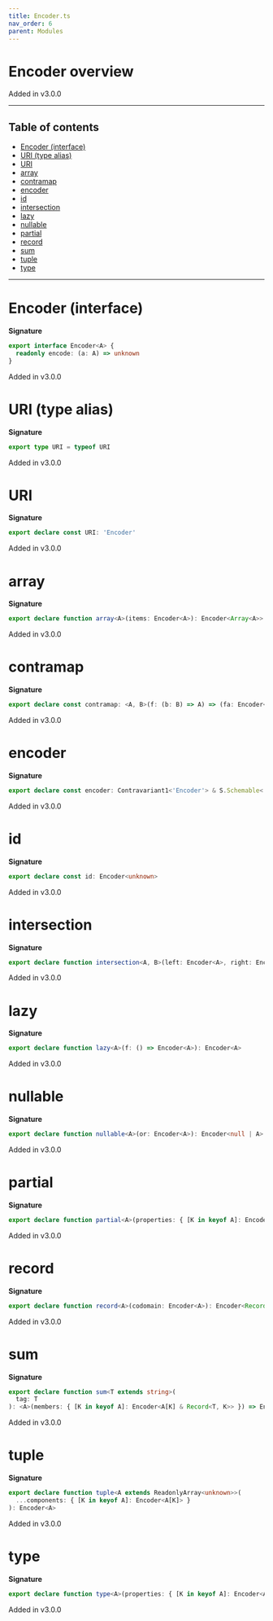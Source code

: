 ```yaml
---
title: Encoder.ts
nav_order: 6
parent: Modules
---
```


# Encoder overview

Added in v3.0.0

---

<h2 class="text-delta">Table of contents</h2>

- [Encoder (interface)](#encoder-interface)
- [URI (type alias)](#uri-type-alias)
- [URI](#uri)
- [array](#array)
- [contramap](#contramap)
- [encoder](#encoder)
- [id](#id)
- [intersection](#intersection)
- [lazy](#lazy)
- [nullable](#nullable)
- [partial](#partial)
- [record](#record)
- [sum](#sum)
- [tuple](#tuple)
- [type](#type)

---

# Encoder (interface)

**Signature**

```ts
export interface Encoder<A> {
  readonly encode: (a: A) => unknown
}
```

Added in v3.0.0

# URI (type alias)

**Signature**

```ts
export type URI = typeof URI
```

Added in v3.0.0

# URI

**Signature**

```ts
export declare const URI: 'Encoder'
```

Added in v3.0.0

# array

**Signature**

```ts
export declare function array<A>(items: Encoder<A>): Encoder<Array<A>>
```

Added in v3.0.0

# contramap

**Signature**

```ts
export declare const contramap: <A, B>(f: (b: B) => A) => (fa: Encoder<A>) => Encoder<B>
```

Added in v3.0.0

# encoder

**Signature**

```ts
export declare const encoder: Contravariant1<'Encoder'> & S.Schemable<'Encoder'>
```

Added in v3.0.0

# id

**Signature**

```ts
export declare const id: Encoder<unknown>
```

Added in v3.0.0

# intersection

**Signature**

```ts
export declare function intersection<A, B>(left: Encoder<A>, right: Encoder<B>): Encoder<A & B>
```

Added in v3.0.0

# lazy

**Signature**

```ts
export declare function lazy<A>(f: () => Encoder<A>): Encoder<A>
```

Added in v3.0.0

# nullable

**Signature**

```ts
export declare function nullable<A>(or: Encoder<A>): Encoder<null | A>
```

Added in v3.0.0

# partial

**Signature**

```ts
export declare function partial<A>(properties: { [K in keyof A]: Encoder<A[K]> }): Encoder<Partial<A>>
```

Added in v3.0.0

# record

**Signature**

```ts
export declare function record<A>(codomain: Encoder<A>): Encoder<Record<string, A>>
```

Added in v3.0.0

# sum

**Signature**

```ts
export declare function sum<T extends string>(
  tag: T
): <A>(members: { [K in keyof A]: Encoder<A[K] & Record<T, K>> }) => Encoder<A[keyof A]>
```

Added in v3.0.0

# tuple

**Signature**

```ts
export declare function tuple<A extends ReadonlyArray<unknown>>(
  ...components: { [K in keyof A]: Encoder<A[K]> }
): Encoder<A>
```

Added in v3.0.0

# type

**Signature**

```ts
export declare function type<A>(properties: { [K in keyof A]: Encoder<A[K]> }): Encoder<A>
```

Added in v3.0.0
